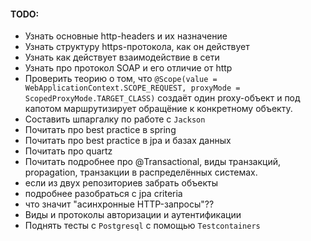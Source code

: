 #### TODO:
* Узнать основные http-headers и их назначение
* Узнать структуру https-протокола, как он действует
* Узнать как действует взаимодействие в сети
* Узнать про протокол SOAP и его отличие от http
* Проверить теорию о том, что `@Scope(value = WebApplicationContext.SCOPE_REQUEST, proxyMode = ScopedProxyMode.TARGET_CLASS)` создаёт один proxy-объект и под капотом маршрутизирует обращёние к конкретному объекту.
* Составить шпаргалку по работе с `Jackson`
* Почитать про best practice в spring
* Почитать про best practice в jpa и базах данных
* Почитать про quartz
* Почитать подробнее про @Transactional, виды транзакций, propagation, транзакции в распределённых системах.
* если из двух репозиториев забрать объекты 
* подробнее разобраться с jpa criteria
* что значит "асинхронные HTTP-запросы"??
* Виды и протоколы авторизации и аутентификации
* Поднять тесты с `Postgresql` с помощью `Testcontainers`
